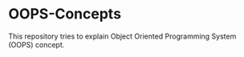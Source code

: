 # OOPS-Concepts
This repository tries to explain Object Oriented Programming System (OOPS) concept.
